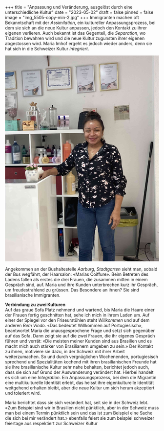 +++
title = "Anpassung und Veränderung, ausgelöst durch eine unterschiedliche Kultur"
date = "2023-05-02"
draft = false
pinned = false
image = "img_5505-copy-min-2.jpg"
+++
Immigranten machen oft Bekanntschaft mit der *Assimilation*, ein kultureller Anpassungsprozess, bei dem sie sich an die neue Kultur anpassen, jedoch den Kontakt zu ihrer eigenen verlieren. Auch bekannt ist das Gegenteil, die *Separation*, wo Tradition bewahren wird und die neue Kultur zugunsten ihrer eigenen abgestossen wird. Maria Imhof ergeht es jedoch wieder anders, denn sie hat sich in die Schweizer Kultur *integriert*.

![Maria Imhof (52) ist in Brasilien geboren und lebt seit 2010 in der Schweiz. Sie kam in die Schweiz, weil sie einen Schweizer Mann heiratete, um mit ihm in der Schweiz eine Familie zu gründen. Sie ist eine selbstständige Friseurin mit einem eigenen Haarsalon.](img_5505-copy-min-2.jpg)

Angekommen an der Bushaltestelle *Aarburg, Stadtgarten* sieht man, sobald der Bus wegfährt, der Haarsalon: «Marias Coiffure». Beim Betreten des Ladens fallen als erstes die drei Frauen, die zusammen mitten in einem Gespräch sind, auf. Maria und ihre Kunden unterbrechen kurz ihr Gespräch, um freudestrahlend zu grüssen. Das Besondere an ihnen? Sie sind brasilianische Immigranten.  

**Verbindung zu zwei Kulturen**\
Auf das graue Sofa Platz nehmend und wartend, bis Maria die Haare einer der Frauen fertig geschnitten hat, sehe ich mich in ihrem Laden um. Auf einer der Spiegel vor den Friseurstühlen steht *Willkommen* und auf dem anderen *Bem Vindo*. «Das bedeutet Willkommen auf Portugiesisch», beantwortet Maria die unausgesprochene Frage und setzt sich gegenüber auf das Sofa. Dann zeigt sie auf die zwei Frauen, die ihr eigenes Gespräch führen und verrät: «Die meisten meiner Kunden sind aus Brasilien und es macht mich auch stärker von Brasilianern umgeben zu sein.» Der Kontakt zu ihnen, motiviere sie dazu, in der Schweiz mit ihrer Arbeit weiterzumachen. So und durch vergnüglichen Wochenenden, portugiesisch sprechend und Spezialitäten kochend mit ihren brasilianischen Freunde hat sie ihre brasilianische Kultur sehr nahe behalten, berichtet jedoch auch, dass sie sich auf Grund der Auswanderung verändert hat. Hierbei handelt es sich um eine *Integration*. Ein Anpassungsprozess, bei dem die Migrantin eine multikulturelle Identität erlebt, das heisst ihre eigenkulturelle Identität weitgehend erhalten bleibt, aber die neue Kultur um sich herum akzeptiert und toleriert wird. 

Maria berichtet dass sie sich verändert hat, seit sie in der Schweiz lebt. «Zum Beispiel sind wir in Brasilien nicht pünktlich, aber in der Schweiz muss man bei einem Termin pünktlich sein und das ist zum Beispiel eine Sache die sich bei mir verändert hat.» ebenfalls feiert sie zum beispiel schweizer feiertage aus respektiert zur Schweizer Kultur